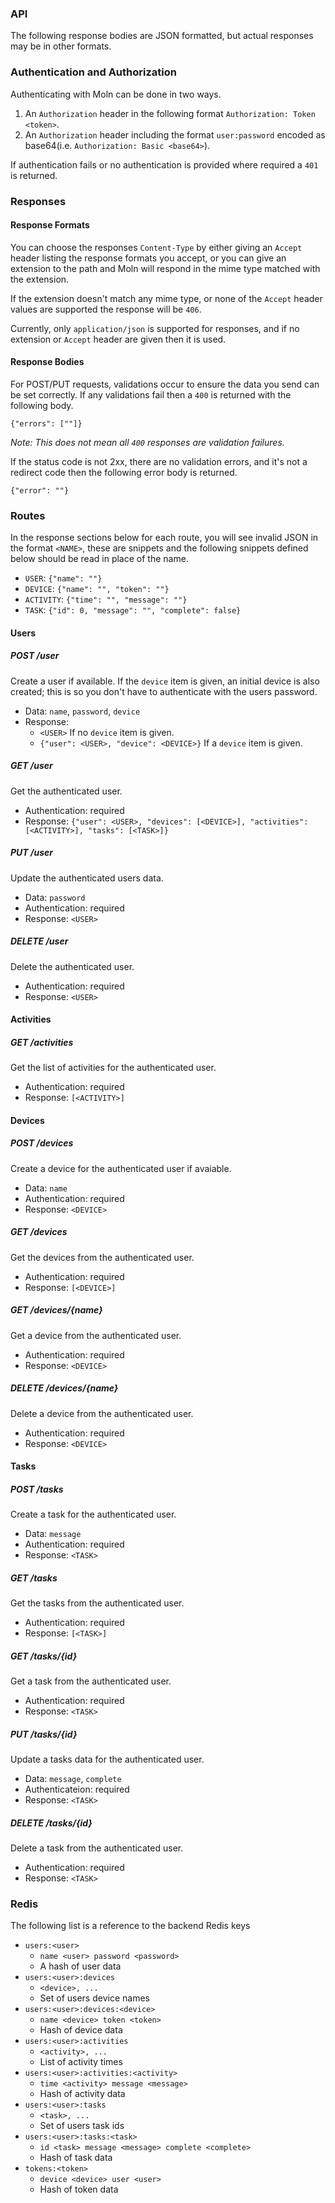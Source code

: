 ### API
The following response bodies are JSON formatted, but actual responses may be in other formats.

### Authentication and Authorization
Authenticating with Moln can be done in two ways.

1. An `Authorization` header in the following format `Authorization: Token <token>`.
2. An `Authorization` header including the format `user:password` encoded as base64(i.e. `Authorization: Basic <base64>`).

If authentication fails or no authentication is provided where required a `401` is returned.

### Responses
#### Response Formats
You can choose the responses `Content-Type` by either giving an `Accept` header listing the response
formats you accept, or you can give an extension to the path and Moln will respond in the mime
type matched with the extension.

If the extension doesn't match any mime type, or none of the `Accept` header values are supported
the response will be `406`.

Currently, only `application/json` is supported for responses, and if no extension or `Accept`
header are given then it is used.

#### Response Bodies
For POST/PUT requests, validations occur to ensure the data you send can be set correctly.
If any validations fail then a `400` is returned with the following body.
```
{"errors": [""]}
```
_Note: This does not mean all `400` responses are validation failures._

If the status code is not 2xx, there are no validation errors, and it's not a redirect code then
the following error body is returned.
```
{"error": ""}
```

### Routes
In the response sections below for each route, you will see invalid JSON in the format `<NAME>`,
these are snippets and the following snippets defined below should be read in place of the name.
- `USER`: `{"name": ""}`
- `DEVICE`: `{"name": "", "token": ""}`
- `ACTIVITY`: `{"time": "", "message": ""}`
- `TASK`: `{"id": 0, "message": "", "complete": false}`

#### Users
##### POST /user
Create a user if available. If the `device` item is given, an initial device is also created;
this is so you don't have to authenticate with the users password.

- Data: `name`, `password`, `device`
- Response:
  - `<USER>` If no `device` item is given.
  - `{"user": <USER>, "device": <DEVICE>}` If a `device` item is given.

##### GET /user
Get the authenticated user.

- Authentication: required
- Response: `{"user": <USER>, "devices": [<DEVICE>], "activities": [<ACTIVITY>], "tasks": [<TASK>]}`

##### PUT /user
Update the authenticated users data.

- Data: `password`
- Authentication: required
- Response: `<USER>`

##### DELETE /user
Delete the authenticated user.

- Authentication: required
- Response: `<USER>`

#### Activities
##### GET /activities
Get the list of activities for the authenticated user.

- Authentication: required
- Response: `[<ACTIVITY>]`

#### Devices
##### POST /devices
Create a device for the authenticated user if avaiable.

- Data: `name`
- Authentication: required
- Response: `<DEVICE>`

##### GET /devices
Get the devices from the authenticated user.

- Authentication: required
- Response: `[<DEVICE>]`

##### GET /devices/{name}
Get a device from the authenticated user.

- Authentication: required
- Response: `<DEVICE>`

##### DELETE /devices/{name}
Delete a device from the authenticated user.

- Authentication: required
- Response: `<DEVICE>`

#### Tasks
##### POST /tasks
Create a task for the authenticated user.

- Data: `message`
- Authentication: required
- Response: `<TASK>`

##### GET /tasks
Get the tasks from the authenticated user.

- Authentication: required
- Response: `[<TASK>]`

##### GET /tasks/{id}
Get a task from the authenticated user.

- Authentication: required
- Response: `<TASK>`

##### PUT /tasks/{id}
Update a tasks data for the authenticated user.

- Data: `message`, `complete`
- Authenticateion: required
- Response: `<TASK>`

##### DELETE /tasks/{id}
Delete a task from the authenticated user.

- Authentication: required
- Response: `<TASK>`

### Redis
The following list is a reference to the backend Redis keys
- `users:<user>`
  - `name <user> password <password>`
  - A hash of user data
- `users:<user>:devices`
  - `<device>, ...`
  - Set of users device names
- `users:<user>:devices:<device>`
  - `name <device> token <token>`
  - Hash of device data
- `users:<user>:activities`
  - `<activity>, ...`
  - List of activity times
- `users:<user>:activities:<activity>`
  - `time <activity> message <message>`
  - Hash of activity data
- `users:<user>:tasks`
  - `<task>, ...`
  - Set of users task ids
- `users:<user>:tasks:<task>`
  - `id <task> message <message> complete <complete>`
  - Hash of task data
- `tokens:<token>`
  - `device <device> user <user>`
  - Hash of token data
